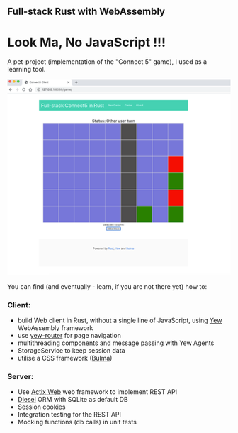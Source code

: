 ## Full-stack Rust with WebAssembly

# Look Ma, No JavaScript !!! 

A pet-project (implementation of the "Connect 5" game), I used as a learning tool.

![img.png](img.png)

You can find (and eventually - learn, if you are not there yet) how to:
### Client:
- build Web client in Rust, without a single line of JavaScript, using  [Yew](https://github.com/yewstack/yew) WebAssembly framework
- use [yew-router](https://github.com/yewstack/yew/tree/master/packages/yew-router) for page navigation
- multithreading components and message passing with Yew Agents
- StorageService to keep session data
- utilise a CSS framework ([Bulma](https://bulma.io))

### Server:
- Use [Actix Web](https://github.com/actix/actix-web) web framework to implement REST API
- [Diesel](https://diesel.rs) ORM with SQLite as default DB 
- Session cookies
- Integration testing for the REST API
- Mocking functions (db calls) in unit tests 
